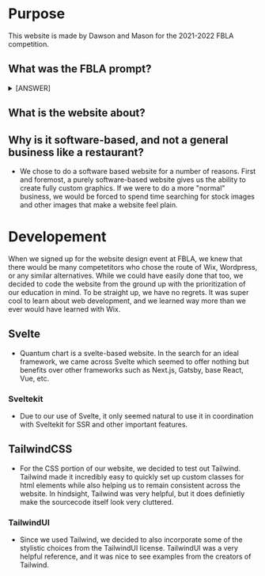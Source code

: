 # Purpose
This website is made by Dawson and Mason for the 2021-2022 FBLA competition. 

## What was the FBLA prompt?
<details>
  <summary>[ANSWER]</summary>
  
  Create a website for a new business in your local community, region, or state.
    The website must include a business name, photos, and description of the
    entity. The website must include a minimum of four web pages, including a
    contact us page and embedded features. The website should feature social
    media and marketing material to promote the new business
  
</details>

## What is the website about?

## Why is it software-based, and not a general business like a restaurant?
- We chose to do a software based website for a number of reasons. First and foremost, a purely software-based website gives us the ability to create fully custom graphics. If we were to do a more "normal" business, we would be forced to spend time searching for stock images and other images that make a website feel plain.

# Developement
When we signed up for the website design event at FBLA, we knew that there would be many competetitors who chose the route of Wix, Wordpress, or any similar alternatives. While we could have easily done that too, we decided to code the website from the ground up with the prioritization of our education in mind. To be straight up, we have no regrets. It was super cool to learn about web development, and we learned way more than we ever would have learned with Wix.

## Svelte
- Quantum chart is a svelte-based website. In the search for an ideal framework, we came across Svelte which seemed to offer nothing but benefits over other frameworks such as Next.js, Gatsby, base React, Vue, etc.

### Sveltekit
- Due to our use of Svelte, it only seemed natural to use it in coordination with Sveltekit for SSR and other important features.

## TailwindCSS
- For the CSS portion of our website, we decided to test out Tailwind. Tailwind made it incredibly easy to quickly set up custom classes for html elements while also helping us to remain consistent across the website. In hindsight, Tailwind was very helpful, but it does definietly make the sourcecode itself look very cluttered.

### TailwindUI
- Since we used Tailwind, we decided to also incorporate some of the stylistic choices from the TailwindUI license. TailwindUI was a very helpful reference, and it was nice to see examples from the creators of Tailwind.
